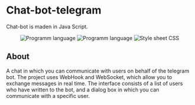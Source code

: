 # Chat-bot-telegram
Chat-bot is maden in Java Script.

<p align="center">
   <img alt="Programm language" src="https://img.shields.io/badge/Java Script-green">
   <img src="https://img.shields.io/badge/HTML-gree" alt="Programm language">
    <img src="https://img.shields.io/badge/CSS-gray" alt="Style sheet CSS">
</p>

## About

A chat in which you can communicate with users on behalf of the telegram bot. The project uses WebHook and WebSocket, which allow you to exchange messages in real time. The interface consists of a list of users who have written to the bot, and a dialog box in which you can communicate with a specific user.
